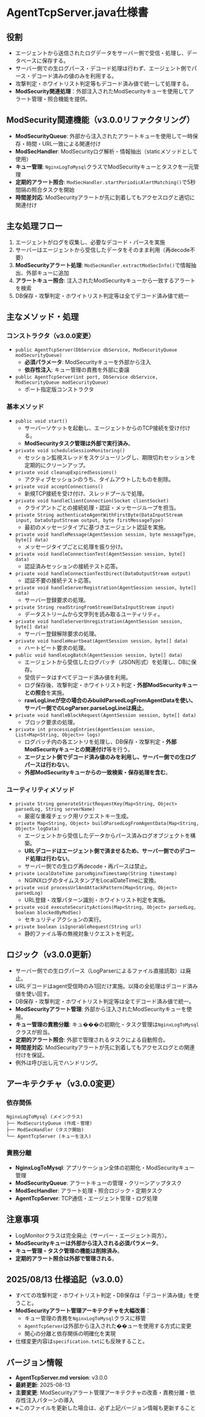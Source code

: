 # AgentTcpServer.java仕様書

## 役割
- エージェントから送信されたログデータをサーバー側で受信・処理し、データベースに保存する。
- サーバー側での生ログパース・デコード処理は行わず、エージェント側でパース・デコード済みの値のみを利用する。
- 攻撃判定・ホワイトリスト判定等もデコード済み値で統一して処理する。
- **ModSecurity関連処理**：外部注入されたModSecurityキューを使用してアラート管理・照合機能を提供。

## ModSecurity関連機能（v3.0.0リファクタリング）
- **ModSecurityQueue**: 外部から注入されたアラートキューを使用して一時保存・時間・URL一致による関連付け
- **ModSecHandler**: ModSecurityログ解析・情報抽出（staticメソッドとして使用）
- **キュー管理**: `NginxLogToMysql`クラスでModSecurityキューとタスクを一元管理
- **定期的アラート照合**: `ModSecHandler.startPeriodicAlertMatching()`で5秒間隔の照合タスクを開始
- **時間差対応**: ModSecurityアラートが先に到着してもアクセスログと適切に関連付け

## 主な処理フロー
1. エージェントがログを収集し、必要なデコード・パースを実施
2. サーバーはエージェントから受信したデータをそのまま利用（再decode不要）
3. **ModSecurityアラート処理**: `ModSecHandler.extractModSecInfo()`で情報抽出、外部キューに追加
4. **アラートキュー照合**: 注入されたModSecurityキューから一致するアラートを検索
5. DB保存・攻撃判定・ホワイトリスト判定等は全てデコード済み値で統一

## 主なメソッド・処理

### コンストラクタ（v3.0.0変更）
- `public AgentTcpServer(DbService dbService, ModSecurityQueue modSecurityQueue)`
  - **必須パラメータ**: ModSecurityキューを外部から注入
  - **依存性注入**: キュー管理の責務を外部に委譲
- `public AgentTcpServer(int port, DbService dbService, ModSecurityQueue modSecurityQueue)`
  - ポート指定版コンストラクタ

### 基本メソッド
- `public void start()`
  - サーバーソケットを起動し、エージェントからのTCP接続を受け付ける。
  - **ModSecurityタスク管理は外部で実行済み**。
- `private void scheduleSessionMonitoring()`
  - セッション監視スレッドをスケジューリングし、期限切れセッションを定期的にクリーンアップ。
- `private void cleanupExpiredSessions()`
  - アクティブセッションのうち、タイムアウトしたものを削除。
- `private void acceptConnections()`
  - 新規TCP接続を受け付け、スレッドプールで処理。
- `private void handleClientConnection(Socket clientSocket)`
  - クライアントごとの接続処理・認証・メッセージループを担当。
- `private String authenticateAgentWithFirstByte(DataInputStream input, DataOutputStream output, byte firstMessageType)`
  - 最初のメッセージタイプに基づきエージェント認証を実施。
- `private void handleMessage(AgentSession session, byte messageType, byte[] data)`
  - メッセージタイプごとに処理を振り分け。
- `private void handleConnectionTest(AgentSession session, byte[] data)`
  - 認証済みセッションの接続テスト応答。
- `private void handleConnectionTestDirect(DataOutputStream output)`
  - 認証不要の接続テスト応答。
- `private void handleServerRegistration(AgentSession session, byte[] data)`
  - サーバー登録要求の処理。
- `private String readStringFromStream(DataInputStream input)`
  - データストリームから文字列を読み取るユーティリティ。
- `private void handleServerUnregistration(AgentSession session, byte[] data)`
  - サーバー登録解除要求の処理。
- `private void handleHeartbeat(AgentSession session, byte[] data)`
  - ハートビート要求の処理。
- `public void handleLogBatch(AgentSession session, byte[] data)`
  - エージェントから受信したログバッチ（JSON形式）を処理し、DBに保存。
  - 受信データはすべてデコード済み値を利用。
  - ログ保存後、攻撃判定・ホワイトリスト判定・**外部ModSecurityキューとの照合**を実施。
  - **rawLogLineが空の場合のみbuildParsedLogFromAgentDataを使い、サーバー側でのLogParser.parseLogLineは廃止**。
- `private void handleBlockRequest(AgentSession session, byte[] data)`
  - ブロック要求の処理。
- `private int processLogEntries(AgentSession session, List<Map<String, Object>> logs)`
  - ログバッチ内の各エントリを処理し、DB保存・攻撃判定・**外部ModSecurityキューとの関連付け**等を行う。
  - **エージェント側でデコード済み値のみを利用し、サーバー側での生ログパースは行わない**。
  - **外部ModSecurityキューからの一致検索・保存処理を含む**。

### ユーティリティメソッド
- `private String generateStrictRequestKey(Map<String, Object> parsedLog, String serverName)`
  - 厳密な重複チェック用リクエストキー生成。
- `private Map<String, Object> buildParsedLogFromAgentData(Map<String, Object> logData)`
  - エージェントから受信したデータからパース済みログオブジェクトを構築。
  - **URLデコードはエージェント側で済ませるため、サーバー側でのデコード処理は行わない**。
  - サーバー側での生ログ再decode・再パースは禁止。
- `private LocalDateTime parseNginxTimestamp(String timestamp)`
  - NGINXログのタイムスタンプをLocalDateTimeに変換。
- `private void processUrlAndAttackPattern(Map<String, Object> parsedLog)`
  - URL登録・攻撃パターン識別・ホワイトリスト判定を実施。
- `private void executeSecurityActions(Map<String, Object> parsedLog, boolean blockedByModSec)`
  - セキュリティアクションの実行。
- `private boolean isIgnorableRequest(String url)`
  - 静的ファイル等の無視対象リクエストを判定。

## ロジック（v3.0.0更新）
- サーバー側での生ログパース（LogParserによるファイル直接読取）は廃止。
- URLデコードはagent受信時のみ1回だけ実施。以降の全処理はデコード済み値を使い回す。
- DB保存・攻撃判定・ホワイトリスト判定等は全てデコード済み値で統一。
- **ModSecurityアラート管理**: 外部から注入されたModSecurityキューを使用。
- **キュー管理の責務分離**: キュ���の初期化・タスク管理は`NginxLogToMysql`クラスが担当。
- **定期的アラート照合**: 外部で管理されるタスクによる自動照合。
- **時間差対応**: ModSecurityアラートが先に到着してもアクセスログとの関連付けを保証。
- 例外は呼び出し元でハンドリング。

## アーキテクチャ（v3.0.0変更）

### 依存関係
```
NginxLogToMysql (メインクラス)
├── ModSecurityQueue (作成・管理)
├── ModSecHandler (タスク開始)
└── AgentTcpServer (キューを注入)
```

### 責務分離
- **NginxLogToMysql**: アプリケーション全体の初期化・ModSecurityキュー管理
- **ModSecurityQueue**: アラートキューの管理・クリーンアップタスク
- **ModSecHandler**: アラート処理・照合ロジック・定期タスク
- **AgentTcpServer**: TCP通信・エージェント管理・ログ処理

## 注意事項
- LogMonitorクラスは完全廃止（サーバー・エージェント両方）。
- **ModSecurityキューは外部から注入される必須パラメータ**。
- **キュー管理・タスク管理の機能は削除済み**。
- **定期的アラート照合は外部で管理される**。

## 2025/08/13 仕様追記（v3.0.0）
- すべての攻撃判定・ホワイトリスト判定・DB保存は「デコード済み値」を使うこと。
- **ModSecurityアラート管理アーキテクチャを大幅改善**：
  - キュー管理の責務を`NginxLogToMysql`クラスに移管
  - `AgentTcpServer`は外部から注入された��ューを使用する方式に変更
  - 関心の分離と依存関係の明確化を実現
- 仕様変更内容は`specification.txt`にも反映すること。

## バージョン情報
- **AgentTcpServer.md version**: v3.0.0
- **最終更新**: 2025-08-13
- **主要変更**: ModSecurityアラート管理アーキテクチャの改善・責務分離・依存性注入パターンの導入
- ※このファイルを更新した場合は、必ず上記バージョン情報も更新すること
